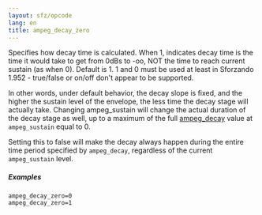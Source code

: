 ```yaml
---
layout: sfz/opcode
lang: en
title: ampeg_decay_zero
---
```

Specifies how decay time is calculated. When 1, indicates decay time
is the time it would take to get from 0dBs to -oo, NOT the time to reach current
sustain (as when 0). Default is 1. 1 and 0 must be used at least in Sforzando
1.952 - true/false or on/off don't appear to be supported.

In other words, under default behavior, the decay slope is fixed, and the higher
the sustain level of the envelope, the less time the decay stage will actually
take. Changing ampeg_sustain will change the actual duration of the decay stage
as well, up to a maximum of the full [ampeg_decay](ampeg_decay) value at
`ampeg_sustain` equal to 0.

Setting this to false will make the decay always happen during the entire
time period specified by `ampeg_decay`, regardless of the current
`ampeg_sustain` level.

##### Examples

```
ampeg_decay_zero=0
ampeg_decay_zero=1
```
